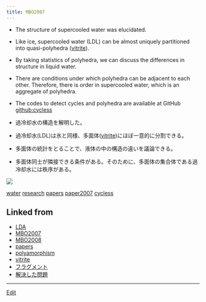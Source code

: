 ```yaml
---
title: MBO2007
---
```

* The structure of supercooled water was elucidated.
* Like ice, supercooled water (LDL) can be almost uniquely partitioned into quasi-polyhedra ([vitrite](/vitrite)).
* By taking statistics of polyhedra, we can discuss the differences in structure in liquid water.
* There are conditions under which polyhedra can be adjacent to each other. Therefore, there is order in supercooled water, which is an aggregate of polyhedra.
* The codes to detect cycles and polyhedra are available at GitHub [github:cycless](https://github.com/vitroid/cycless)

* 過冷却水の構造を解明した。
* 過冷却水(LDL)は氷と同様、多面体([vitrite](/vitrite))にほぼ一意的に分割できる。
* 多面体の統計をとることで、液体の中の構造の違いを議論できる。
* 多面体同士が隣接できる条件がある。そのために、多面体の集合体である過冷却水には秩序がある。

![](https://i.gyazo.com/daf81b815e71d2ba4cfc0554624963f7.png)



[water](/water) [research](/research) [papers](/papers) [paper2007](/paper2007) [cycless](/cycless)





## Linked from

* [LDA](/LDA)
* [MBO2007](/MBO2007)
* [MBO2008](/MBO2008)
* [papers](/papers)
* [polyamorphism](/polyamorphism)
* [vitrite](/vitrite)
* [フラグメント](/フラグメント)
* [解決した問題](/解決した問題)


----

[Edit](https://github.com/vitroid/vitroid.github.io/edit/master/MD/MBO2007.md)

